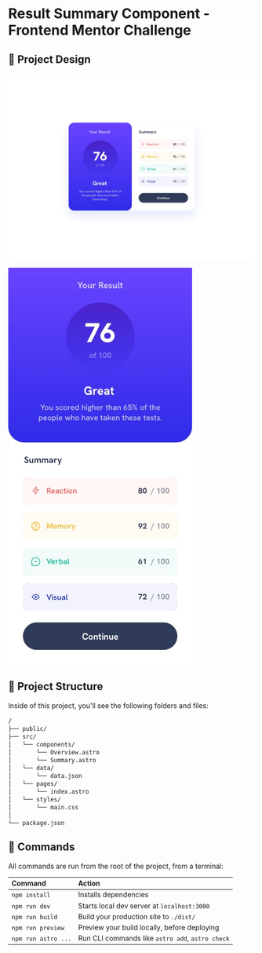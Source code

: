 # Result Summary Component - Frontend Mentor Challenge

## 🚀 Project Design

![Desktop Version](desktop-design.jpg)

![Mobile Version](mobile-design.jpg)

## 🚀 Project Structure

Inside of this project, you'll see the following folders and files:

```
/
├── public/
├── src/
│   └── components/
│       └── Overview.astro
│       └── Summary.astro
│   └── data/
│       └── data.json
│   └── pages/
│       └── index.astro
│   └── styles/
│       └── main.css
│
└── package.json
```


## 🧞 Commands

All commands are run from the root of the project, from a terminal:

| Command                | Action                                           |
| :--------------------- | :----------------------------------------------- |
| `npm install`          | Installs dependencies                            |
| `npm run dev`          | Starts local dev server at `localhost:3000`      |
| `npm run build`        | Build your production site to `./dist/`          |
| `npm run preview`      | Preview your build locally, before deploying     |
| `npm run astro ...`    | Run CLI commands like `astro add`, `astro check` |


